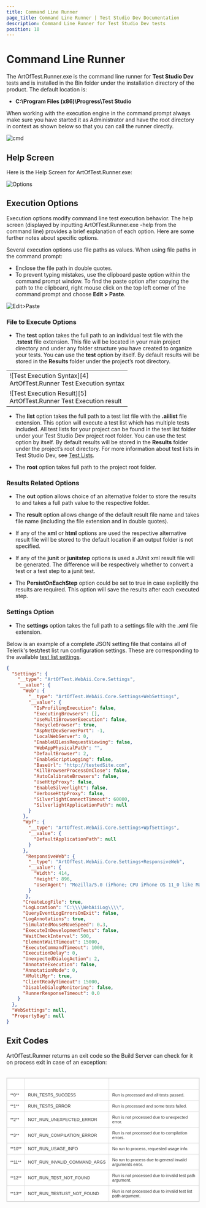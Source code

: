 ```yaml
---
title: Command Line Runner 
page_title: Command Line Runner | Test Studio Dev Documentation
description: Command Line Runner for Test Studio Dev tests
position: 10
---
```

# Command Line Runner

The ArtOfTest.Runner.exe is the command line runner for __Test Studio Dev__ tests and is installed in the Bin folder under the installation directory of the product. The default location is:

- **C:\Program Files (x86)\Progress\Test Studio**

When working with the execution engine in the command prompt always make sure you have started it as Administrator and have the root directory in context as shown below so that you can call the runner directly.

![cmd][1]

## Help Screen

Here is the Help Screen for ArtOfTest.Runner.exe:

![Options][2]

## Execution Options

Execution options modify command line test execution behavior. The help screen (displayed by inputting ArtOfTest.Runner.exe -help from the command line) provides a brief explanation of each option. Here are some further notes about specific options.

Several execution options use file paths as values. When using file paths in the command prompt:

- Enclose the file path in double quotes.
- To prevent typing mistakes, use the clipboard paste option within the command prompt window. To find the paste option after copying the path to the clipboard, right mouse click on the top left corner of the command prompt and choose **Edit > Paste**.

![Edit>Paste][3]

### File to Execute Options

- The **test** option takes the full path to an individual test file with the **.tstest** file extension. This file will be located in your main project directory and under any folder structure you have created to organize your tests. You can use the **test** option by itself. By default results will be stored in the **Results** folder under the project’s root directory.

<table id="no-table">
<tr>
<td>![Test Execution Syntax][4]<br>ArtOfTest.Runner Test Execution syntax</td>
</tr>
<tr>
<td>![Test Execution Result][5]<br>ArtOfTest.Runner Test Execution result</td>
</tr>
<table>

- The **list** option takes the full path to a test list file with the **.aiilist** file extension. This option  will execute a test list which has multiple tests included. All test lists for your project can be found in the test list folder under your Test Studio Dev project root folder. You can use the test option by itself. By default results will be stored in the **Results** folder under the project’s root directory. For more information about test lists in Test Studio Dev, see <a href="/features/test-execution/test-lists-in-vs-2017-2019" target="_blank">Test Lists</a>.

- The **root** option takes full path to the project root folder.

### Results Related Options

- The **out** option allows choice of an alternative folder to store the results to and takes a full path value to the respective folder.

- The **result** option allows change of the default result file name and takes file name (including the file extension and in double quotes).

- If any of the **xml** or **html** options are used the respective alternative result file will be stored to the default location if an output folder is not specified.

- If any of the **junit** or **junitstep** options is used a JUnit xml result file will be generated. The difference will be respectively whether to convert a test or a test step to a junit test.

- The **PersistOnEachStep** option could be set to true in case explicitly the results are required. This option will save the results after each executed step.

### Settings Option

- The **settings** option takes the full path to a settings file with the **.xml** file extension.

Below is an example of a complete JSON setting file that contains all of Telerik's test/test list run configuration settings. These are corresponding to the available <a href="/features/test-execution/test-list-settings" target="_blank">test list settings</a>.

```JSON
{
  "Settings": {
    "__type": "ArtOfTest.WebAii.Core.Settings",
    "__value": {
      "Web": {
        "__type": "ArtOfTest.WebAii.Core.Settings+WebSettings",
        "__value": {
          "IsProfilingExecution": false,
          "ExecutingBrowsers": [],
          "UseMultiBrowserExecution": false,
          "RecycleBrowser": true,
          "AspNetDevServerPort": -1,
          "LocalWebServer": 0,
          "EnableUILessRequestViewing": false,
          "WebAppPhysicalPath": "",
          "DefaultBrowser": 2,
          "EnableScriptLogging": false,
          "BaseUrl": "http://testedSite.com",
          "KillBrowserProcessOnClose": false,
          "AutoCalibrateBrowsers": false,
          "UseHttpProxy": false,
          "EnableSilverlight": false,
          "VerboseHttpProxy": false,
          "SilverlightConnectTimeout": 60000,
          "SilverlightApplicationPath": null
        }
      },
      "Wpf": {
        "__type": "ArtOfTest.WebAii.Core.Settings+WpfSettings",
        "__value": {
          "DefaultApplicationPath": null
        }		
      },
	   "ResponsiveWeb": {
		"__type": "ArtOfTest.WebAii.Core.Settings+ResponsiveWeb",
		"__value": {
		  "Width": 414,
		  "Height": 896,
		  "UserAgent": "Mozilla/5.0 (iPhone; CPU iPhone OS 11_0 like Mac OS X) AppleWebKit/604.1. 38 (KHTML, like Gecko) Version/11.0 Mobile/15A356 Safari/604.1"         
	    }
	   },
      "CreateLogFile": true,
      "LogLocation": "C:\\\\WebAiiLog\\\\",
      "QueryEventLogErrorsOnExit": false,
      "LogAnnotations": true,
      "SimulatedMouseMoveSpeed": 0.3,
      "ExecuteInDevelopmentTests": false,
      "WaitCheckInterval": 500,
      "ElementWaitTimeout": 15000,
      "ExecuteCommandTimeout": 1000,
      "ExecutionDelay": 0,
      "UnexpectedDialogAction": 2,
      "AnnotateExecution": false,
      "AnnotationMode": 0,
      "XMultiMgr": true,
      "ClientReadyTimeout": 15000,
      "DisableDialogMonitoring": false,
      "RunnerResponseTimeout": 0.0
    }
  },
  "WebSettings": null,
  "PropertyBag": null
}

```

## Exit Codes

ArtOfTest.Runner returns an exit code so the Build Server can check for it on process exit in case of an exception:

<style>
table.docs {
font-family: verdana,arial,sans-serif;
font-size:11px;
color:#333333;
border: 1px solid #dbdbdb;
border-collapse: collapse;
}
table.docs th {
color:#fff;
background-color:#00аб8е;
border: 1px solid #dbdbdb;
padding: 8px;
}
table.docs tr {
background-color:#ffffff;
}
table.docs td {
border: 1px solid #dbdbdb;
padding: 8px;
}

</style>
<table class="docs">
<tr>
	<th>Code</th><th>Title</th><th>Summary</th>
</tr>
<tr>
	<td>**0**</td><td>RUN_TESTS_SUCCESS </td><td>Run is processed and all tests passed.</td>
</tr>
<tr>
	<td>**1**</td><td>RUN_TESTS_ERROR</td><td>Run is processed and some tests failed.</td>
</tr>
<tr>
	<td>**2**</td><td>NOT_RUN_UNEXPECTED_ERROR</td><td>Run is not processed due to unexpected error.</td>
</tr>
<tr>
	<td>**3**</td><td>NOT_RUN_COMPILATION_ERROR</td><td>Run is not processed due to compilation errors.</td>
</tr>
<tr>
	<td>**10**</td><td>NOT_RUN_USAGE_INFO</td><td>No run to process, requested usage info.</td>
</tr>
<tr>
	<td>**11**</td><td>NOT_RUN_INVALID_COMMAND_ARGS</td><td>No run to process due to general invalid arguments error.</td>
</tr>
<tr>
	<td>**12**</td><td>NOT_RUN_TEST_NOT_FOUND</td><td>Run is not processed due to invalid test path argument.</td>
</tr>
<tr>
	<td>**13**</td><td>NOT_RUN_TESTLIST_NOT_FOUND</td><td>Run is not processed due to invalid test list path argument.</td>
</tr>
<table>

[1]: images/artoftest-runner/fig1.png
[2]: images/artoftest-runner/fig2.png
[3]: images/artoftest-runner/fig3.png
[4]: images/artoftest-runner/fig4.png
[5]: images/artoftest-runner/fig5.png
[6]: images/artoftest-runner/fig6.png
[7]: images/artoftest-runner/fig7.png
[8]: images/artoftest-runner/fig8.png